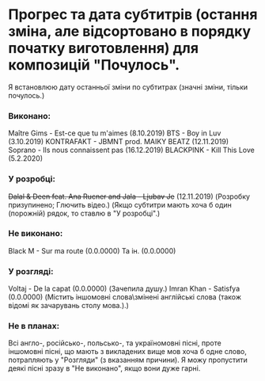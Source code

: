 # Прогрес та дата субтитрів (остання зміна, але відсортовано в порядку початку виготовлення) для композицій "Почулось".
Я встановлюю дату останньої зміни по субтитрах (значні зміни, тільки почулось.)

### Виконано:
Maître Gims - Est-ce que tu m'aimes (8.10.2019)
BTS - Boy in Luv (3.10.2019)
KONTRAFAKT - JBMNT prod. MAIKY BEATZ (12.11.2019)
Soprano - Ils nous connaissent pas (16.12.2019)
BLACKPINK - Kill This Love (5.2.2020)

### У розробці:
~~Dalal & Deen feat. Ana Rucner and Jala - Ljubav Je~~ (12.11.2019) (Розробку призупинено; Глючить відео.)
(Якщо субтитри мають хоча б один (порожній) рядок, то ставлю в "У розробці".)

### Не виконано:
Black M - Sur ma route (0.0.0000)
Та ін. (0.0.0000)

### У розгляді:
Voltaj - De la capat (0.0.0000) (Зачепила душу.)
Imran Khan - Satisfya (0.0.0000) (Містить іншомовні слова\змінені англійські слова (також відомі як зачарувань столу мова.).)

### Не в планах:
Всі англо-, російсько-, польсько-, та україномовні пісні, проте іншомовні пісні,
що мають з викладених вище мов хоча б одне слово, потрапляють у "Розгляди" (з вказанням причини).
Я можу пропустити деякі пісні зразу в "Не виконано", якщо вони дуже гарні.
